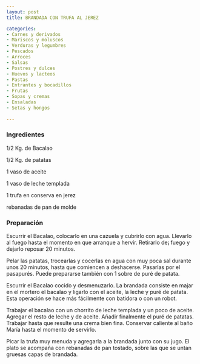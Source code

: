 ```yaml
---
layout: post
title: BRANDADA CON TRUFA AL JEREZ

categories:
- Carnes y derivados
- Mariscos y moluscos
- Verduras y legumbres
- Pescados
- Arroces
- Salsas
- Postres y dulces
- Huevos y lacteos
- Pastas
- Entrantes y bocadillos
- Frutas
- Sopas y cremas
- Ensaladas
- Setas y hongos
 
---
```

<h3>Ingredientes</h3>
1/2 Kg. de Bacalao

1/2 Kg. de patatas

1 vaso de aceite

1 vaso de leche templada

1 trufa en conserva en jerez

rebanadas de pan de molde

<h3>Preparación</h3>
Escurrir el Bacalao, colocarlo en una cazuela y cubrirlo con agua. Llevarlo al fuego hasta el momento en que arranque a hervir. Retirarlo de&iexcl; fuego y dejarlo reposar 20 minutos.

Pelar las patatas, trocearlas y cocerlas en agua con muy poca sal durante unos 20 minutos, hasta que comiencen a deshacerse. Pasarlas por el pasapurés. Puede prepararse también con 1 sobre de puré de patata.

Escurrir el Bacalao cocido y desmenuzarlo. La brandada consiste en majar en el mortero el bacalao y ligarlo con el aceite, la leche y puré de patata. Esta operación se hace más fácilmente con batidora o con un robot.

Trabajar el bacalao con un chorrito de leche templada y un poco de aceite. Agregar el resto de leche y de aceite. Añadir finalmente el puré de patatas. Trabajar hasta que resulte una crema bien fina. Conservar caliente al baño María hasta el momento de servirlo.

Picar la trufa muy menuda y agregarla a la brandada junto con su jugo. El plato se acompaña con rebanadas de pan tostado, sobre las que se untan gruesas capas de brandada.

